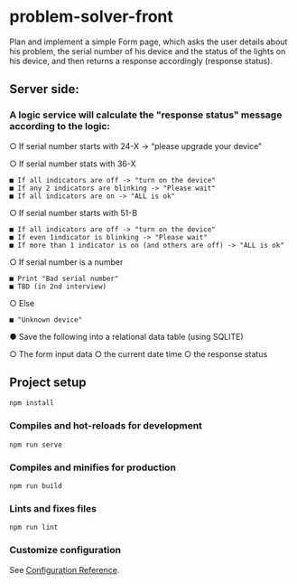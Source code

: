 # problem-solver-front

Plan and implement a simple Form page, which asks the user details about his problem,
the serial number of his device and the status of the lights on his device, and then
returns a response accordingly (response status).

## Server side:

### A logic service will calculate the "response status" message according to the logic:

  ○ If serial number starts with 24-X -> “please upgrade your device”
  
  ○ If serial number stats with 36-X
  
    ■ If all indicators are off -> "turn on the device"
    ■ If any 2 indicators are blinking -> "Please wait"
    ■ If all indicators are on -> "ALL is ok"
    
  ○ If serial number starts with 51-B
  
    ■ If all indicators are off -> "turn on the device"
    ■ If even 1indicator is blinking -> "Please wait"
    ■ If more than 1 indicator is on (and others are off) -> "ALL is ok"
    
  ○ If serial number is a number
  
    ■ Print "Bad serial number"
    ■ TBD (in 2nd interview)
    
  ○ Else
  
    ■ "Unknown device"

● Save the following into a relational data table (using SQLITE)

  ○ The form input data
  ○ the current date time
  ○ the response status




## Project setup
```
npm install
```

### Compiles and hot-reloads for development
```
npm run serve
```

### Compiles and minifies for production
```
npm run build
```

### Lints and fixes files
```
npm run lint
```

### Customize configuration
See [Configuration Reference](https://cli.vuejs.org/config/).
